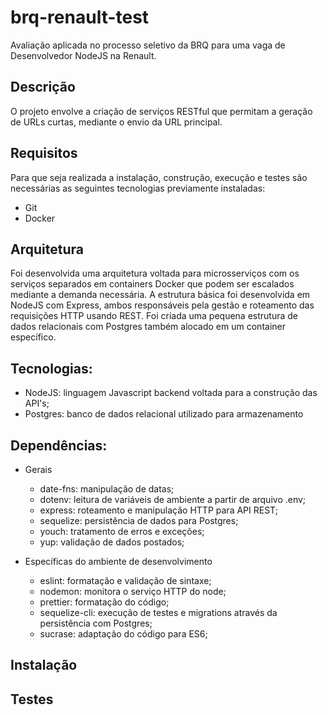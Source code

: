 # brq-renault-test
Avaliação aplicada no processo seletivo da BRQ para uma vaga de Desenvolvedor NodeJS na Renault.

## Descrição
O projeto envolve a criação de serviços RESTful que permitam a geração de URLs curtas, mediante o envio da URL principal.

## Requisitos
Para que seja realizada a instalação, construção, execução e testes são necessárias as seguintes tecnologias previamente instaladas:
- Git
- Docker

## Arquitetura
Foi desenvolvida uma arquitetura voltada para microsserviços com os serviços separados em containers Docker que podem ser escalados mediante a demanda necessária. A estrutura básica foi desenvolvida em NodeJS com Express, ambos responsáveis pela gestão e roteamento das requisições HTTP usando REST.
Foi criada uma pequena estrutura de dados relacionais com Postgres também alocado em um container específico.

## Tecnologias:
- NodeJS: linguagem Javascript backend voltada para a construção das API's;
- Postgres: banco de dados relacional utilizado para armazenamento

## Dependências:
- Gerais
    - date-fns: manipulação de datas;
    - dotenv: leitura de variáveis de ambiente a partir de arquivo .env;
    - express: roteamento e manipulação HTTP para API REST;
    - sequelize: persistência de dados para Postgres;
    - youch: tratamento de erros e exceções;
    - yup: validação de dados postados;

- Específicas do ambiente de desenvolvimento
    - eslint: formatação e validação de sintaxe;
    - nodemon: monitora o serviço HTTP do node;
    - prettier: formatação do código;
    - sequelize-cli: execução de testes e migrations através da persistência com Postgres;
    - sucrase: adaptação do código para ES6;


## Instalação


## Testes

